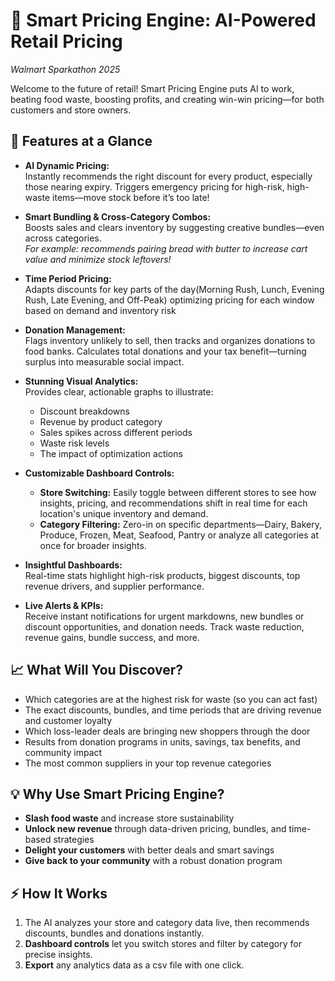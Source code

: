 # 🚀 Smart Pricing Engine: AI-Powered Retail Pricing  
*Walmart Sparkathon 2025*

Welcome to the future of retail! Smart Pricing Engine puts AI to work, beating food waste, boosting profits, and creating win-win pricing—for both customers and store owners. 

## 🌟 Features at a Glance

- **AI Dynamic Pricing:**  
  Instantly recommends the right discount for every product, especially those nearing expiry. Triggers emergency pricing for high-risk, high-waste items—move stock before it’s too late!

- **Smart Bundling & Cross-Category Combos:**  
  Boosts sales and clears inventory by suggesting creative bundles—even across categories.  
  _For example: recommends pairing bread with butter to increase cart value and minimize stock leftovers!_

- **Time Period Pricing:**  
Adapts discounts for key parts of the day(Morning Rush, Lunch, Evening Rush, Late Evening, and Off-Peak) optimizing pricing for each window based on demand and inventory risk

- **Donation Management:**  
  Flags inventory unlikely to sell, then tracks and organizes donations to food banks. Calculates total donations and your tax benefit—turning surplus into measurable social impact.

- **Stunning Visual Analytics:**  
  Provides clear, actionable graphs to illustrate:
  - Discount breakdowns
  - Revenue by product category
  - Sales spikes across different periods
  - Waste risk levels
  - The impact of optimization actions

- **Customizable Dashboard Controls:**  
  - **Store Switching:** Easily toggle between different stores to see how insights, pricing, and recommendations shift in real time for each location's unique inventory and demand.
  - **Category Filtering:** Zero-in on specific departments—Dairy, Bakery, Produce, Frozen, Meat, Seafood, Pantry or analyze all categories at once for broader insights.

- **Insightful Dashboards:**  
  Real-time stats highlight high-risk products, biggest discounts, top revenue drivers, and supplier performance.

- **Live Alerts & KPIs:**  
  Receive instant notifications for urgent markdowns, new bundles or discount opportunities, and donation needs. Track waste reduction, revenue gains, bundle success, and more.

## 📈 What Will You Discover?

- Which categories are at the highest risk for waste (so you can act fast)
- The exact discounts, bundles, and time periods that are driving revenue and customer loyalty
- Which loss-leader deals are bringing new shoppers through the door
- Results from donation programs in units, savings, tax benefits, and community impact
- The most common suppliers in your top revenue categories

## 💡 Why Use Smart Pricing Engine?

- **Slash food waste** and increase store sustainability
- **Unlock new revenue** through data-driven pricing, bundles, and time-based strategies
- **Delight your customers** with better deals and smart savings
- **Give back to your community** with a robust donation program

## ⚡️ How It Works

1. The AI analyzes your store and category data live, then recommends discounts, bundles and donations instantly.
2. **Dashboard controls** let you switch stores and filter by category for precise insights.
3. **Export** any analytics data  as a csv file with one click.
